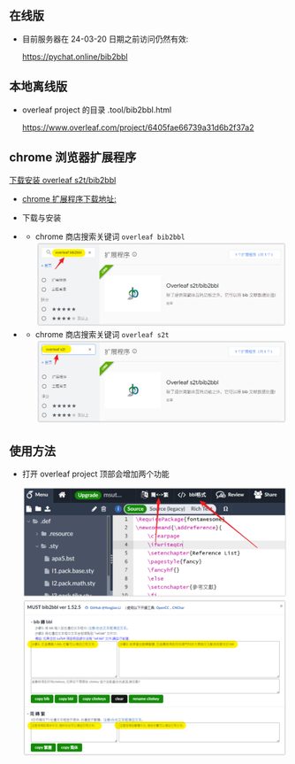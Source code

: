 ## 在线版
- 目前服务器在 24-03-20 日期之前访问仍然有效:

  https://pychat.online/bib2bbl


## 本地离线版
- overleaf project 的目录  .tool/bib2bbl.html

  https://www.overleaf.com/project/6405fae66739a31d6b2f37a2

## chrome 浏览器扩展程序


[下载安装 overleaf s2t/bib2bbl](https://user-images.githubusercontent.com/30061185/233447600-a9ec4138-d73c-4914-84c3-600431556016.mp4 ':include :type=video controls width=75%')

- [chrome 扩展程序下载地址:](https://chrome.google.com/webstore/detail/overleaf-s2tbib2bbl/icekiliecbhnockmfkehoebbkmhmapmo?hl=zh-CN)
- 下载与安装
- - chrome 商店搜索关键词  `overleaf bib2bbl`
![image-20230420220824988](t1.assets/image-20230420220824988.png)

- - chrome 商店搜索关键词  `overleaf s2t`
![image-20230420221251970](t1.assets/image-20230420221251970.png)

## 使用方法
- 打开 overleaf project 顶部会增加两个功能

  ![image-20230420222028815](t1.assets/image-20230420222028815.png)
  ![image-20230420222235757](t1.assets/image-20230420222235757.png)